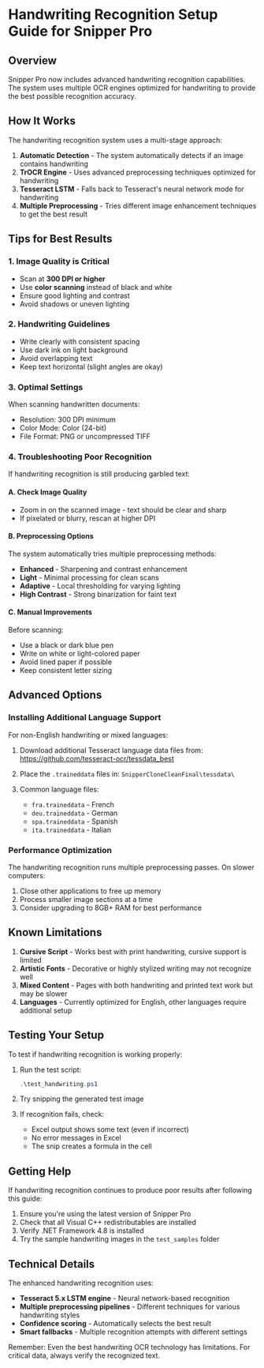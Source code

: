 # Handwriting Recognition Setup Guide for Snipper Pro

## Overview

Snipper Pro now includes advanced handwriting recognition capabilities. The system uses multiple OCR engines optimized for handwriting to provide the best possible recognition accuracy.

## How It Works

The handwriting recognition system uses a multi-stage approach:

1. **Automatic Detection** - The system automatically detects if an image contains handwriting
2. **TrOCR Engine** - Uses advanced preprocessing techniques optimized for handwriting
3. **Tesseract LSTM** - Falls back to Tesseract's neural network mode for handwriting
4. **Multiple Preprocessing** - Tries different image enhancement techniques to get the best result

## Tips for Best Results

### 1. **Image Quality is Critical**
- Scan at **300 DPI or higher**
- Use **color scanning** instead of black and white
- Ensure good lighting and contrast
- Avoid shadows or uneven lighting

### 2. **Handwriting Guidelines**
- Write clearly with consistent spacing
- Use dark ink on light background
- Avoid overlapping text
- Keep text horizontal (slight angles are okay)

### 3. **Optimal Settings**
When scanning handwritten documents:
- Resolution: 300 DPI minimum
- Color Mode: Color (24-bit)
- File Format: PNG or uncompressed TIFF

### 4. **Troubleshooting Poor Recognition**

If handwriting recognition is still producing garbled text:

#### A. Check Image Quality
- Zoom in on the scanned image - text should be clear and sharp
- If pixelated or blurry, rescan at higher DPI

#### B. Preprocessing Options
The system automatically tries multiple preprocessing methods:
- **Enhanced** - Sharpening and contrast enhancement
- **Light** - Minimal processing for clean scans
- **Adaptive** - Local thresholding for varying lighting
- **High Contrast** - Strong binarization for faint text

#### C. Manual Improvements
Before scanning:
- Use a black or dark blue pen
- Write on white or light-colored paper
- Avoid lined paper if possible
- Keep consistent letter sizing

## Advanced Options

### Installing Additional Language Support

For non-English handwriting or mixed languages:

1. Download additional Tesseract language data files from:
   https://github.com/tesseract-ocr/tessdata_best

2. Place the `.traineddata` files in:
   `SnipperCloneCleanFinal\tessdata\`

3. Common language files:
   - `fra.traineddata` - French
   - `deu.traineddata` - German
   - `spa.traineddata` - Spanish
   - `ita.traineddata` - Italian

### Performance Optimization

The handwriting recognition runs multiple preprocessing passes. On slower computers:

1. Close other applications to free up memory
2. Process smaller image sections at a time
3. Consider upgrading to 8GB+ RAM for best performance

## Known Limitations

1. **Cursive Script** - Works best with print handwriting, cursive support is limited
2. **Artistic Fonts** - Decorative or highly stylized writing may not recognize well
3. **Mixed Content** - Pages with both handwriting and printed text work but may be slower
4. **Languages** - Currently optimized for English, other languages require additional setup

## Testing Your Setup

To test if handwriting recognition is working properly:

1. Run the test script:
   ```powershell
   .\test_handwriting.ps1
   ```

2. Try snipping the generated test image

3. If recognition fails, check:
   - Excel output shows some text (even if incorrect)
   - No error messages in Excel
   - The snip creates a formula in the cell

## Getting Help

If handwriting recognition continues to produce poor results after following this guide:

1. Ensure you're using the latest version of Snipper Pro
2. Check that all Visual C++ redistributables are installed
3. Verify .NET Framework 4.8 is installed
4. Try the sample handwriting images in the `test_samples` folder

## Technical Details

The enhanced handwriting recognition uses:
- **Tesseract 5.x LSTM engine** - Neural network-based recognition
- **Multiple preprocessing pipelines** - Different techniques for various handwriting styles
- **Confidence scoring** - Automatically selects the best result
- **Smart fallbacks** - Multiple recognition attempts with different settings

Remember: Even the best handwriting OCR technology has limitations. For critical data, always verify the recognized text. 